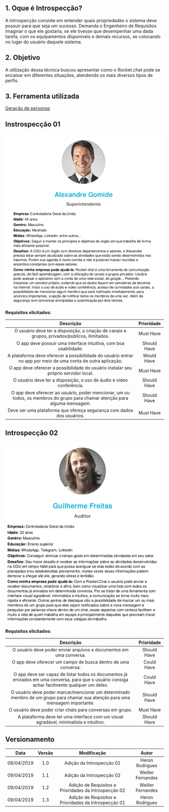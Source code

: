 ## 1. Oque é Introspecção?

A introspecção consiste em entender quais propriedades o sistema deve possuir
para que seja um sucesso. Demanda o Engenheiro de Requisitos imaginar o que ele
gostaria, se ele tivesse que desempenhar uma dada tarefa, com os equipamentos
disponíveis e demais recursos, se colocando no lugar do usuário daquele sistema.

## 2. Objetivo

A utilização dessa técnica buscou apresentar como o Rocket.chat pode se encaixar em diferentes situações, atendendo os mais diversos tipos de perfis.

## 3. Ferramenta utilizada

 [Geração de personas](https://geradordepersonas.com.br/)

## Instrospecção 01

![INT1](../img/Elicitacao/introspeccao_01.png)

**Requisitos elicitados:**

| Descrição | Prioridade |
|  :------: | :------: |
| O usuário deve ter a disposição, a criação de canais e grupos, privados/publicos, ilimitados. | Must Have |
| O app deve possuir uma interface intuitiva, com boa usabilidade. | Should Have |
| A plataforma deve oferecer a possibilidade do usuário entrar no app por meio de uma conta de outra aplicação. | Would Have |
| O app deve oferecer a possibilidade do usuário instalar seu próprio servidor local. | Must Have |
| O usuário deve ter a disposição, o uso de áudio e video conferência. | Should Have |
| O app deve oferecer ao usuário, poder mencionar, um ou todos, os membros do grupo para chamar atenção para alguma mensagem. | Should Have |
| Deve ser uma plataforma que ofereça segurança com dados dos usuários. | Must Have |

## Introspecção 02

![INT2](../img/Elicitacao/introspeccao_02.png)

**Requisitos elicitados:**

| Descrição | Prioridade |
|  :------: | :--------: |
| O usuário deve poder enviar arquivos e documentos em uma conversa. | Should Have |
| O app deve oferecer um campo de busca dentro de uma conversa. | Could Have |
| O app deve ser capaz de listar todos os documentos já enviados em uma conversa, para que o usuário consiga achar facilmente qualquer um deles. | Could Have |
| O usuário deve poder marcar/mencionar um determinado membro de um grupo para chamar sua atenção para uma mensagem importante. | Should Have |
| O usuário deve poder criar chats para conversas em grupo. | Must Have |
| A plataforma deve ter uma interface com um visual agradável, minimalista e intuitivo. | Should Have |

## Versionamento

| Data | Versão | Modificação | Autor |
|  :------: | :------: | :------: | :------: |
| 08/04/2019 | 1.0 | Adição da Introspecção 01 | Heron Rodrigues |
| 09/04/2019 | 1.1 | Adição da Introspecção 02 | Weiller Fernandes |
| 09/04/2019 | 1.2 | Adição de Requisitos e Prioridades da Introspecção 02 | Weiller Fernandes |
| 09/04/2019 | 1.3 | Adição de Requisitos e Prioridades da Introspecção 01 | Heron Rodrigues |

